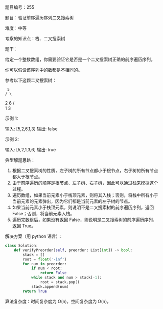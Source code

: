 题目编号：255

题目：验证前序遍历序列二叉搜索树

难度：中等

考察的知识点：栈、二叉搜索树

题干：

给定一个整数数组，你需要验证它是否是一个二叉搜索树正确的前序遍历序列。

你可以假设该序列中的数都是不相同的。

参考以下这颗二叉搜索树：

     5
    / \
   2   6
  / \
 1   3

示例 1:

输入: [5,2,6,1,3]
输出: false

示例 2:

输入: [5,2,1,3,6]
输出: true

典型解题思路：

1. 根据二叉搜索树的性质，左子树的所有节点都小于根节点，右子树的所有节点都大于根节点。
2. 由于前序遍历的顺序是根节点、左子树、右子树，因此可以通过栈来模拟这个过程。
3. 遍历数组，如果当前元素小于栈顶元素，则将其入栈；否则，将栈中所有小于当前元素的元素弹出，因为它们都是当前元素的左子树的节点。
4. 如果当前元素小于栈顶元素，则说明不是二叉搜索树的前序遍历序列，返回 False；否则，将当前元素入栈。
5. 遍历完数组后，如果没有返回 False，则说明是二叉搜索树的前序遍历序列，返回 True。

解决方案（用 python 语言）：

```python
class Solution:
    def verifyPreorder(self, preorder: List[int]) -> bool:
        stack = []
        root = float('-inf')
        for num in preorder:
            if num < root:
                return False
            while stack and num > stack[-1]:
                root = stack.pop()
            stack.append(num)
        return True
```

算法复杂度：时间复杂度为 O(n)，空间复杂度为 O(n)。